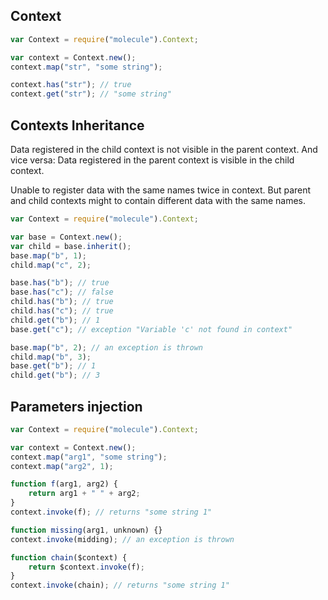 ## Context

```javascript
var Context = require("molecule").Context;

var context = Context.new();
context.map("str", "some string");

context.has("str"); // true
context.get("str"); // "some string" 
```

## Contexts Inheritance

Data registered in the child context is not visible in the parent context. And vice versa: Data registered in the parent context is visible in the child context.

Unable to register data with the same names twice in context. But parent and child contexts might to contain different data with the same names.

```javascript
var Context = require("molecule").Context;

var base = Context.new();
var child = base.inherit();
base.map("b", 1);
child.map("c", 2);

base.has("b"); // true
base.has("c"); // false
child.has("b"); // true
child.has("c"); // true
child.get("b"); // 1
base.get("c"); // exception "Variable 'c' not found in context"

base.map("b", 2); // an exception is thrown
child.map("b", 3);
base.get("b"); // 1
child.get("b"); // 3
```

## Parameters injection



```javascript
var Context = require("molecule").Context;

var context = Context.new();
context.map("arg1", "some string");
context.map("arg2", 1);

function f(arg1, arg2) {
	return arg1 + " " + arg2;
}
context.invoke(f); // returns "some string 1"

function missing(arg1, unknown) {}
context.invoke(midding); // an exception is thrown

function chain($context) {
	return $context.invoke(f);
}
context.invoke(chain); // returns "some string 1"
```




